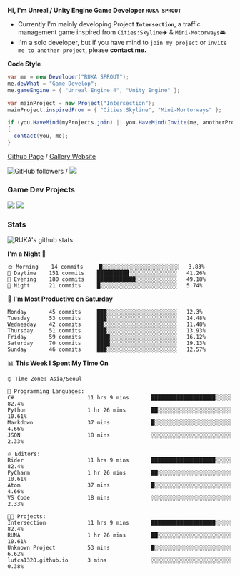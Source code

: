 **Hi, I'm Unreal / Unity Engine Game Developer `RUKA SPROUT`**

- Currently I'm mainly developing Project **`Intersection`**, a traffic management game inspired from `Cities:Skyline`✈️ & `Mini-Motorways`🚘
- I'm a solo developer, but if you have mind to `join my project` or `invite me to another project`, please **contact me.**

**Code Style**

```csharp
var me = new Developer("RUKA SPROUT");
me.devWhat = "Game Develop";
me.gameEngine = { "Unreal Engine 4", "Unity Engine" };
```

```csharp
var mainProject = new Project("Intersection");
mainProject.inspiredFrom = { "Cities:Skyline", "Mini-Mortorways" };

if (you.HaveMind(myProjects.join) || you.HaveMind(Invite(me, anotherProject)))
{
  contact(you, me);
}
```

[Github Page](https://lutca1320.github.io/) / [Gallery Website](https://rukasp.xyz/)

![GitHub followers](https://img.shields.io/github/followers/lutca1320?label=Follow&style=social) / [![](https://img.shields.io/badge/Gmail-lutca1320%40gmail.com-blue)](mailto:lutca1320@gmail.com)

### Game Dev Projects

<a href="https://github.com/lutca1320/Intersection">
  <img src="https://github-readme-stats.vercel.app/api/pin/?username=lutca1320&repo=Intersection" />
</a>
<a href="https://github.com/lutca1320/Together">
  <img src="https://github-readme-stats.vercel.app/api/pin/?username=lutca1320&repo=Together" />
</a>


### Stats

![RUKA's github stats](https://github-readme-stats.vercel.app/api?username=lutca1320&show_icons=true&include_all_commits=true&count_private=true&hide=contribs,prs)

<!--START_SECTION:waka-->
**I'm a Night 🦉** 

```text
🌞 Morning    14 commits     █░░░░░░░░░░░░░░░░░░░░░░░░   3.83% 
🌆 Daytime    151 commits    ██████████░░░░░░░░░░░░░░░   41.26% 
🌃 Evening    180 commits    ████████████░░░░░░░░░░░░░   49.18% 
🌙 Night      21 commits     █░░░░░░░░░░░░░░░░░░░░░░░░   5.74%

```
📅 **I'm Most Productive on Saturday** 

```text
Monday       45 commits     ███░░░░░░░░░░░░░░░░░░░░░░   12.3% 
Tuesday      53 commits     ███░░░░░░░░░░░░░░░░░░░░░░   14.48% 
Wednesday    42 commits     ██░░░░░░░░░░░░░░░░░░░░░░░   11.48% 
Thursday     51 commits     ███░░░░░░░░░░░░░░░░░░░░░░   13.93% 
Friday       59 commits     ████░░░░░░░░░░░░░░░░░░░░░   16.12% 
Saturday     70 commits     ████░░░░░░░░░░░░░░░░░░░░░   19.13% 
Sunday       46 commits     ███░░░░░░░░░░░░░░░░░░░░░░   12.57%

```


📊 **This Week I Spent My Time On** 

```text
⌚︎ Time Zone: Asia/Seoul

💬 Programming Languages: 
C#                       11 hrs 9 mins       ████████████████████░░░░░   82.4% 
Python                   1 hr 26 mins        ██░░░░░░░░░░░░░░░░░░░░░░░   10.61% 
Markdown                 37 mins             █░░░░░░░░░░░░░░░░░░░░░░░░   4.66% 
JSON                     18 mins             ░░░░░░░░░░░░░░░░░░░░░░░░░   2.33%

🔥 Editors: 
Rider                    11 hrs 9 mins       ████████████████████░░░░░   82.4% 
PyCharm                  1 hr 26 mins        ██░░░░░░░░░░░░░░░░░░░░░░░   10.61% 
Atom                     37 mins             █░░░░░░░░░░░░░░░░░░░░░░░░   4.66% 
VS Code                  18 mins             ░░░░░░░░░░░░░░░░░░░░░░░░░   2.33%

🐱‍💻 Projects: 
Intersection             11 hrs 9 mins       ████████████████████░░░░░   82.4% 
RUNA                     1 hr 26 mins        ██░░░░░░░░░░░░░░░░░░░░░░░   10.61% 
Unknown Project          53 mins             █░░░░░░░░░░░░░░░░░░░░░░░░   6.62% 
lutca1320.github.io      3 mins              ░░░░░░░░░░░░░░░░░░░░░░░░░   0.38%

```


<!--END_SECTION:waka-->
